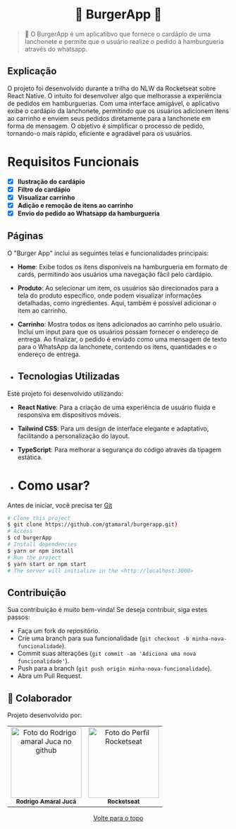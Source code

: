 <h1 align="center">🍔 BurgerApp 🍔</h1>

  

> 🔎  O BurgerApp é um aplicatibvo que fornece o cardápio de uma lanchonete e permite que o usuário realize o pedido à hamburgueria através do whatsapp.
>


## Explicação

O projeto foi desenvolvido durante a trilha do NLW da Rocketseat sobre React Native. O intuito foi desenvolver algo que melhorasse a experiência de pedidos em hamburguerias. Com uma interface amigável, o aplicativo exibe o cardápio da lanchonete, permitindo que os usuários adicionem itens ao carrinho e enviem seus pedidos diretamente para a lanchonete em forma de mensagem. O objetivo é simplificar o processo de pedido, tornando-o mais rápido, eficiente e agradável para os usuários.


# Requisitos Funcionais 

- [x] **Ilustração do cardápio**
- [x] **Filtro do cardápio** 
- [x] **Visualizar carrinho**
- [x] **Adição e remoção de itens ao carrinho**
- [x] **Envio do pedido ao Whatsapp da hamburgueria**

## Páginas

O "Burger App" inclui as seguintes telas e funcionalidades principais:

- **Home**: Exibe todos os itens disponíveis na hamburgueria em formato de cards, permitindo aos usuários uma navegação fácil pelo cardápio.

- **Produto**: Ao selecionar um item, os usuários são direcionados para a tela do produto específico, onde podem visualizar informações detalhadas, como ingredientes. Aqui, também é possível adicionar o item ao carrinho.

- **Carrinho**: Mostra todos os itens adicionados ao carrinho pelo usuário. Inclui um input para que os usuários possam fornecer o endereço de entrega. Ao finalizar, o pedido é enviado como uma mensagem de texto para o WhatsApp da lanchonete, contendo os itens, quantidades e o endereço de entrega.

- ## Tecnologias Utilizadas
Este projeto foi desenvolvido utilizando:
- **React Native**: Para a criação de uma experiência de usuário fluida e responsiva em dispositivos móveis.
- **Tailwind CSS**: Para um design de interface elegante e adaptativo, facilitando a personalização do layout.
- **TypeScript**: Para melhorar a segurança do código através da tipagem estática.

- # Como usar?

Antes de iniciar, você precisa ter [Git](https://git-scm.com)

```bash
# Clone this project
$ git clone https://github.com/gtamaral/burgerapp.git)
# Access
$ cd burgerApp
# Install dependencies
$ yarn or npm install
# Run the project
$ yarn start or npm start
# The server will initialize in the <http://localhost:3000>
```

## Contribuição
Sua contribuição é muito bem-vinda! Se deseja contribuir, siga estes passos:
- Faça um fork do repositório.
- Crie uma branch para sua funcionalidade (`git checkout -b minha-nova-funcionalidade`).
- Commit suas alterações (`git commit -am 'Adiciona uma nova funcionalidade'`).
- Push para a branch (`git push origin minha-nova-funcionalidade`).
- Abra um Pull Request.

## 🤝 Colaborador

Projeto desenvolvido por:

<table>
  <tr>
    <td align="center">
      <a href="#">
        <img src="https://github.com/gtamaral.png" width="160px;" alt="Foto do Rodrigo amaral Juca no github"/><br>
        <sub>
          <b>Rodrigo Amaral Jucá</b>
        </sub>
      </a>
    </td>
    <td align="center">
      <a href="#">
        <img src="https://github.com/Rocketseat.png" width="160px;" alt="Foto do Perfil Rocketseat"/><br>
        <sub>
          <b>Rocketseat</b>
        </sub>
      </a>
    </td>
  </tr>
</table>


<div align="center">
  <a href="#top">Volte para o topo</a>
</div>
